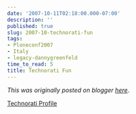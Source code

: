 ```yaml
---
date: '2007-10-11T02:18:00.000-07:00'
description: ''
published: true
slug: 2007-10-technorati-fun
tags:
- Ploneconf2007
- Italy
- legacy-dannygreenfeld
time_to_read: 5
title: Technorati Fun
---
```


*This was originally posted on blogger [here](https://dannygreenfeld.blogspot.com/2007/10/technorati-fun.html)*.

<a href="http://technorati.com/claim/gjnrqzktw" rel="me">Technorati Profile</a>